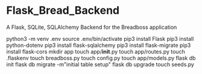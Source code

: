 # Flask_Bread_Backend
A Flask, SQLite, SQLAlchemy Backend for the Breadboss application

python3 -m venv .env
source .env/bin/activate
pip3 install Flask
pip3 install python-dotenv
pip3 install flask-sqlalchemy
pip3 install flask-migrate
pip3 install flask-cors
mkdir app
touch app/__init__.py
touch app/routes.py
touch .flaskenv
touch breadboss.py
touch config.py
touch app/models.py
flask db init
flask db migrate -m"initial table setup"
flask db upgrade
touch seeds.py
